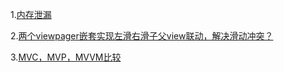 
1.[内存泄漏](https://github.com/knowledgeIsMoney/android-interveiw/blob/master/%E8%BF%9B%E9%98%B6%E9%A2%98/%E5%86%85%E5%AD%98%E6%B3%84%E6%BC%8F.md)

2.[两个viewpager嵌套实现左滑右滑子父view联动，解决滑动冲突？](https://github.com/knowledgeIsMoney/android-interveiw/blob/master/%E8%BF%9B%E9%98%B6%E9%A2%98/%E4%B8%A4%E4%B8%AAviewpager%E5%B5%8C%E5%A5%97%E5%AE%9E%E7%8E%B0%E5%B7%A6%E6%BB%91%E5%8F%B3%E6%BB%91%E5%AD%90%E7%88%B6view%E8%81%94%E5%8A%A8%EF%BC%8C%E8%A7%A3%E5%86%B3%E6%BB%91%E5%8A%A8%E5%86%B2%E7%AA%81.md)

3.[MVC，MVP，MVVM比较](https://github.com/knowledgeIsMoney/android-interveiw/blob/master/%E8%BF%9B%E9%98%B6%E9%A2%98/MVC%EF%BC%8CMVP%EF%BC%8CMVVM%E6%AF%94%E8%BE%83.md)
